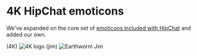 # 4K HipChat emoticons

We've expanded on the core set of [emoticons included with HipChat](http://hipchat-emoticons.nyh.name) and added our own.

(4K) ![4K logo][4K]
(jim) ![Earthworm Jim][4K]

[4K]: https://github.com/fourkitchens/hipchat-emoticons/blob/master/4K.png
[jim]: https://github.com/fourkitchens/hipchat-emoticons/blob/master/jim.gif
